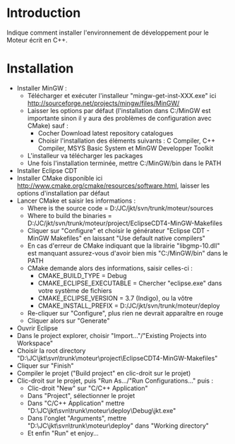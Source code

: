 # Introduction #

Indique comment installer l'environnement de développement pour le Moteur écrit en C++.

# Installation #
  * Installer MinGW :
    * Télécharger et exécuter l'installeur "mingw-get-inst-XXX.exe" ici http://sourceforge.net/projects/mingw/files/MinGW/
    * Laisser les options par défaut (l'installation dans C:/MinGW est importante sinon il y aura des problèmes de configuration avec CMake) sauf :
      * Cocher Download latest repository catalogues
      * Choisir l'installation des éléments suivants : C Compiler, C++ Compiler, MSYS Basic System et MinGW Developper Toolkit
    * L'installeur va télécharger les packages
    * Une fois l'installation terminée, mettre C:/MinGW/bin dans le PATH
  * Installer Eclipse CDT
  * Installer CMake disponible ici http://www.cmake.org/cmake/resources/software.html, laisser les options d'installation par défaut
  * Lancer CMake et saisir les informations :
    * Where is the source code = D:/JC/jkt/svn/trunk/moteur/sources
    * Where to build the binaries = D:/JC/jkt/svn/trunk/moteur/project/EclipseCDT4-MinGW-Makefiles
    * Cliquer sur "Configure" et choisir le générateur "Eclipse CDT - MinGW Makefiles" en laissant "Use default native compilers"
    * En cas d'erreur de CMake indiquant que la librairie "libgmp-10.dll" est manquant assurez-vous d'avoir bien mis "C:/MinGW/bin" dans le PATH
    * CMake demande alors des informations, saisir celles-ci :
      * CMAKE\_BUILD\_TYPE = Debug
      * CMAKE\_ECLIPSE\_EXECUTABLE = Chercher "eclipse.exe" dans votre système de fichiers
      * CMAKE\_ECLIPSE\_VERSION = 3.7 (Indigo), ou la vôtre
      * CMAKE\_INSTALL\_PREFIX = D:/JC/jkt/svn/trunk/moteur/deploy
    * Re-cliquer sur "Configure", plus rien ne devrait apparaître en rouge
    * Cliquer alors sur "Generate"
  * Ouvrir Eclipse
  * Dans le project explorer, choisir "Import..."/"Existing Projects into Workspace"
  * Choisir la root directory "D:\JC\jkt\svn\trunk\moteur\project\EclipseCDT4-MinGW-Makefiles"
  * Cliquer sur "Finish"
  * Compiler le projet ("Build project" en clic-droit sur le projet)
  * Clic-droit sur le projet, puis "Run As.../"Run Configurations..." puis :
    * Clic-droit "New" sur "C/C++ Application"
    * Dans "Project", sélectionner le projet
    * Dans "C/C++ Application" mettre "D:\JC\jkt\svn\trunk\moteur\deploy\Debug\jkt.exe"
    * Dans l'onglet "Arguments", mettre "D:\JC\jkt\svn\trunk\moteur\deploy" dans "Working directory"
    * Et enfin "Run" et enjoy...